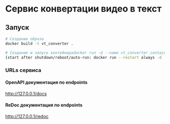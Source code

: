 # Сервис конвертации видео в текст

## Запуск
```bash
# Создание образа
docker build -t vt_converter .

# Создание и запуск контейнераdocker run -d --name vt_converter_container -p 80:80 vt_converter
(start after shutdown/reboot/auto-run: docker run --restart always -d  -p 8080:8080 vt_converter)
```
### URLs сервиса

#### OpenAPI документация по endpoints
http://127.0.0.1/docs

#### ReDoc документация по endpoints
http://127.0.0.1/redoc
